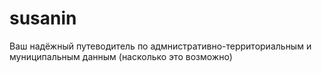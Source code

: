 # susanin
Ваш надёжный путеводитель по адмнистративно-территориальным и муниципальным данным (насколько это возможно)
